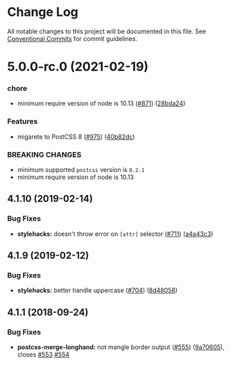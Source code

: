 # Change Log

All notable changes to this project will be documented in this file.
See [Conventional Commits](https://conventionalcommits.org) for commit guidelines.

# 5.0.0-rc.0 (2021-02-19)


### chore

* minimum require version of node is 10.13 ([#871](https://github.com/cssnano/cssnano/issues/871)) ([28bda24](https://github.com/cssnano/cssnano/commit/28bda243e32ce3ba89b3c358a5f78727b3732f11))


### Features

* migarete to PostCSS 8 ([#975](https://github.com/cssnano/cssnano/issues/975)) ([40b82dc](https://github.com/cssnano/cssnano/commit/40b82dca7f53ac02cd4fe62846dec79b898ccb49))


### BREAKING CHANGES

* minimum supported `postcss` version is `8.2.1`
* minimum require version of node is 10.13



## 4.1.10 (2019-02-14)


### Bug Fixes

* **stylehacks:** doesn't throw error on `[attr]` selector ([#711](https://github.com/cssnano/cssnano/issues/711)) ([a4a43c3](https://github.com/cssnano/cssnano/commit/a4a43c37c58eb9dec3123072485f12e20f627bd1))



## 4.1.9 (2019-02-12)


### Bug Fixes

* **stylehacks:** better handle uppercase ([#704](https://github.com/cssnano/cssnano/issues/704)) ([8d48058](https://github.com/cssnano/cssnano/commit/8d48058b0f5be6943c443e4ce653fb156794f6b7))



## 4.1.1 (2018-09-24)


### Bug Fixes

* **postcss-merge-longhand:** not mangle border output ([#555](https://github.com/cssnano/cssnano/issues/555)) ([9a70605](https://github.com/cssnano/cssnano/commit/9a706050b621e7795a9bf74eb7110b5c81804ffe)), closes [#553](https://github.com/cssnano/cssnano/issues/553) [#554](https://github.com/cssnano/cssnano/issues/554)
